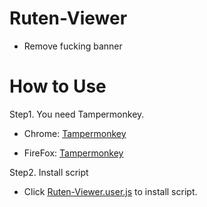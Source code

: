 # Ruten-Viewer
- Remove fucking banner

# How to Use
Step1. You need Tampermonkey.

- Chrome: [Tampermonkey](https://chrome.google.com/webstore/detail/tampermonkey/dhdgffkkebhmkfjojejmpbldmpobfkfo?hl=zh-TW)
  
- FireFox: [Tampermonkey](https://addons.mozilla.org/zh-TW/firefox/addon/tampermonkey/)
  
Step2. Install script
- Click [Ruten-Viewer.user.js](https://github.com/MrDaDaDo/Ruten-Viewer/raw/master/Ruten-Viewer.user.js) to install script.
